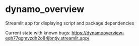 # dynamo_overview
Streamlit app for displaying script and package dependencies

Current state with known bugs:
https://dynamooverview-eqh77qgmvzdh2o84jbntjy.streamlit.app/
